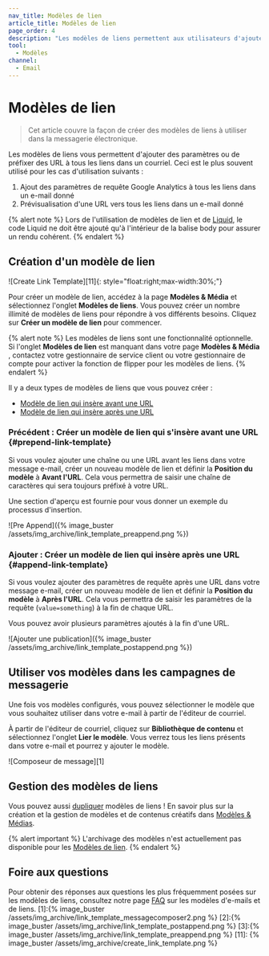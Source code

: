 ```yaml
---
nav_title: Modèles de lien
article_title: Modèles de lien
page_order: 4
description: "Les modèles de liens permettent aux utilisateurs d'ajouter des paramètres ou de préfixer des URL à tous les liens dans un message email. Cet article couvre la façon de créer différents types de modèles de liens."
tool:
  - Modèles
channel:
  - Email
---
```


# Modèles de lien

> Cet article couvre la façon de créer des modèles de liens à utiliser dans la messagerie électronique.

Les modèles de liens vous permettent d'ajouter des paramètres ou de préfixer des URL à tous les liens dans un courriel. Ceci est le plus souvent utilisé pour les cas d'utilisation suivants :

1. Ajout des paramètres de requête Google Analytics à tous les liens dans un e-mail donné
2. Prévisualisation d'une URL vers tous les liens dans un e-mail donné

{% alert note %}
Lors de l'utilisation de modèles de lien et de [Liquid]({{site.baseurl}}/user_guide/personalization_and_dynamic_content/liquid/), le code Liquid ne doit être ajouté qu'à l'intérieur de la balise body pour assurer un rendu cohérent.
{% endalert %}

## Création d'un modèle de lien

!\[Create Link Template\]\[11\]{: style="float:right;max-width:30%;"}

Pour créer un modèle de lien, accédez à la page **Modèles & Média** et sélectionnez l'onglet **Modèles de liens**. Vous pouvez créer un nombre illimité de modèles de liens pour répondre à vos différents besoins. Cliquez sur **Créer un modèle de lien** pour commencer.

{% alert note %}
Les modèles de liens sont une fonctionnalité optionnelle. Si l'onglet **Modèles de lien** est manquant dans votre page **Modèles & Média** , contactez votre gestionnaire de service client ou votre gestionnaire de compte pour activer la fonction de flipper pour les modèles de liens.
{% endalert %}

Il y a deux types de modèles de liens que vous pouvez créer :

- [Modèle de lien qui insère avant une URL](#prepend-link-template)
- [Modèle de lien qui insère après une URL](#append-link-template)

### Précédent : Créer un modèle de lien qui s'insère avant une URL {#prepend-link-template}

Si vous voulez ajouter une chaîne ou une URL avant les liens dans votre message e-mail, créer un nouveau modèle de lien et définir la **Position du modèle** à **Avant l'URL**.  Cela vous permettra de saisir une chaîne de caractères qui sera toujours préfixé à votre URL.

Une section d'aperçu est fournie pour vous donner un exemple du processus d'insertion.

![Pre Append]({% image_buster /assets/img_archive/link_template_preappend.png %})

### Ajouter : Créer un modèle de lien qui insère après une URL {#append-link-template}

Si vous voulez ajouter des paramètres de requête après une URL dans votre message e-mail, créer un nouveau modèle de lien et définir la **Position du modèle** à **Après l'URL**.  Cela vous permettra de saisir les paramètres de la requête (`value=something`) à la fin de chaque URL.

Vous pouvez avoir plusieurs paramètres ajoutés à la fin d'une URL.

![Ajouter une publication]({% image_buster /assets/img_archive/link_template_postappend.png %})

## Utiliser vos modèles dans les campagnes de messagerie

Une fois vos modèles configurés, vous pouvez sélectionner le modèle que vous souhaitez utiliser dans votre e-mail à partir de l'éditeur de courriel.

À partir de l'éditeur de courriel, cliquez sur **Bibliothèque de contenu** et sélectionnez l'onglet **Lier le modèle**. Vous verrez tous les liens présents dans votre e-mail et pourrez y ajouter le modèle.

!\[Composeur de message\]\[1\]

## Gestion des modèles de liens

Vous pouvez aussi [dupliquer]({{site.baseurl}}/user_guide/engagement_tools/templates_and_media/duplicate/) modèles de liens ! En savoir plus sur la création et la gestion de modèles et de contenus créatifs dans [Modèles & Médias]({{site.baseurl}}/user_guide/engagement_tools/templates_and_media/).

{% alert important %}
L'archivage des modèles n'est actuellement pas disponible pour les [Modèles de lien]({{site.baseurl}}/user_guide/message_building_by_channel/email/link_templates/#link-templates).
{% endalert %}

## Foire aux questions

Pour obtenir des réponses aux questions les plus fréquemment posées sur les modèles de liens, consultez notre page [FAQ][10] sur les modèles d'e-mails et de liens.
[1]:{% image_buster /assets/img_archive/link_template_messagecomposer2.png %} [2]:{% image_buster /assets/img_archive/link_template_postappend.png %} [3]:{% image_buster /assets/img_archive/link_template_preappend.png %} [11]: {% image_buster /assets/img_archive/create_link_template.png %}

[10]: {{site.baseurl}}/user_guide/message_building_by_channel/email/templates/faq/
